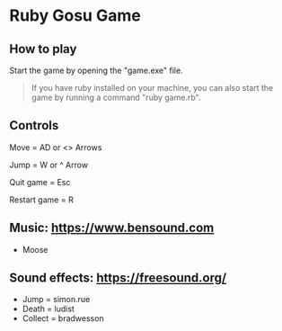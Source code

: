 # Ruby Gosu Game

## How to play
Start the game by opening the "game.exe" file.
> If you have ruby installed on your machine, you can also start the game by running a command "ruby game.rb".

## Controls

Move = AD or <> Arrows

Jump = W or ^ Arrow

Quit game = Esc

Restart game = R

## Music: https://www.bensound.com
- Moose

## Sound effects: https://freesound.org/
- Jump = simon.rue
- Death = ludist
- Collect = bradwesson
